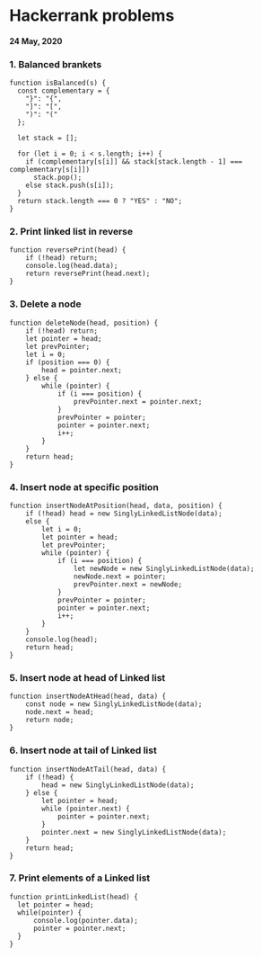 # Hackerrank problems

#### 24 May, 2020

### 1. Balanced brankets

    function isBalanced(s) {
      const complementary = {
        "}": "{",
        "]": "[",
        ")": "("
      };

      let stack = [];

      for (let i = 0; i < s.length; i++) {
        if (complementary[s[i]] && stack[stack.length - 1] === complementary[s[i]])
          stack.pop();
        else stack.push(s[i]);
      }
      return stack.length === 0 ? "YES" : "NO";
    }

### 2. Print linked list in reverse

    function reversePrint(head) {
        if (!head) return;
        console.log(head.data);
        return reversePrint(head.next);
    }

### 3. Delete a node

    function deleteNode(head, position) {
        if (!head) return;
        let pointer = head;
        let prevPointer;
        let i = 0;
        if (position === 0) {
            head = pointer.next;
        } else {
            while (pointer) {
                if (i === position) {
                    prevPointer.next = pointer.next;
                }
                prevPointer = pointer;
                pointer = pointer.next;
                i++;
            }
        }
        return head;
    }


### 4. Insert node at specific position

    function insertNodeAtPosition(head, data, position) {
        if (!head) head = new SinglyLinkedListNode(data);
        else {
            let i = 0;
            let pointer = head;
            let prevPointer;
            while (pointer) {
                if (i === position) {
                    let newNode = new SinglyLinkedListNode(data);
                    newNode.next = pointer;
                    prevPointer.next = newNode;
                }
                prevPointer = pointer;
                pointer = pointer.next;
                i++;
            }
        }
        console.log(head);
        return head;
    }


### 5. Insert node at head of Linked list

    function insertNodeAtHead(head, data) {
        const node = new SinglyLinkedListNode(data);
        node.next = head;
        return node;
    }


### 6. Insert node at tail of Linked list

    function insertNodeAtTail(head, data) {
        if (!head) {
            head = new SinglyLinkedListNode(data);
        } else {
            let pointer = head;
            while (pointer.next) {
                pointer = pointer.next;
            }
            pointer.next = new SinglyLinkedListNode(data);
        }
        return head;
    }


### 7. Print elements of a Linked list

    function printLinkedList(head) {
      let pointer = head;
      while(pointer) {
          console.log(pointer.data);
          pointer = pointer.next;
      }
    }
